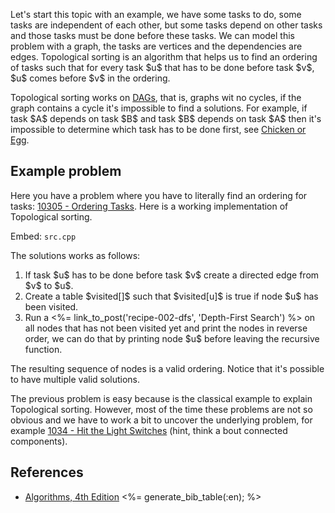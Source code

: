<p>Let's start this topic with an example, we have some tasks to do, some tasks are independent of each other, but some tasks depend on other tasks and those tasks must be done before these tasks. We can model this problem with a graph, the tasks are vertices and the dependencies are edges. Topological sorting is an algorithm that helps us to find an ordering of tasks such that for every task $u$ that has to be done before task $v$, $u$ comes before $v$ in the ordering.</p>

<p>Topological sorting works on <a href="http://en.wikipedia.org/wiki/Directed_acyclic_graph" target="_blank">DAGs</a>, that is, graphs wit no cycles, if the graph contains a cycle it's impossible to find a solutions. For example, if task $A$ depends on task $B$ and task $B$ depends on task $A$ then it's impossible to determine which task has to be done first, see <a href="http://en.wikipedia.org/wiki/Chicken_or_the_egg" target="_blank">Chicken or Egg</a>.</p>

## Example problem
<p>Here you have a problem where you have to literally find an ordering for tasks: <a href="http://uva.onlinejudge.org/index.php?option=com_onlinejudge&Itemid=8&page=show_problem&problem=1246" target="_blank">10305 - Ordering Tasks</a>. Here is a working implementation of Topological sorting.</p>

Embed: `src.cpp`

<p>The solutions works as follows:</p>

<ol>
  <li>If task $u$ has to be done before task $v$ create a directed edge from $v$ to $u$.</li>
  <li>Create a table $visited[]$ such that $visited[u]$ is true if node $u$ has been visited.</li>
  <li>Run a <%= link_to_post('recipe-002-dfs', 'Depth-First Search') %> on all nodes that has not been visited yet and print the nodes in reverse order, we can do that by printing node $u$ before leaving the recursive function.</li>
</ol>

<p>The resulting sequence of nodes is a valid ordering. Notice that it's possible to have multiple valid solutions.</p>

<p>The previous problem is easy because is the classical example to explain Topological sorting. However, most of the time these problems are not so obvious and we have to work a bit to uncover the underlying problem, for example <a href="http://lightoj.com/volume_showproblem.php?problem=1034" target="_blank">1034 - Hit the Light Switches</a> (hint, think a bout connected components).</p>

## References

- [Algorithms, 4th Edition](http://algs4.cs.princeton.edu/home/)
<%= generate_bib_table(:en); %>
